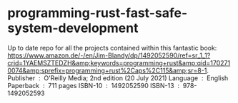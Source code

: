 # programming-rust-fast-safe-system-development
Up to date repo for all the projects contained within this fantastic book: https://www.amazon.de/-/en/Jim-Blandy/dp/1492052590/ref=sr_1_1?crid=1YAEMSZTEDZH&amp;keywords=programming+rust&amp;qid=1702710074&amp;sprefix=programming+rust%2Caps%2C115&amp;sr=8-1.
Publisher ‏ : ‎ O'Reilly Media; 2nd edition (20 July 2021)
Language ‏ : ‎ English
Paperback ‏ : ‎ 711 pages
ISBN-10 ‏ : ‎ 1492052590
ISBN-13 ‏ : ‎ 978-1492052593 
